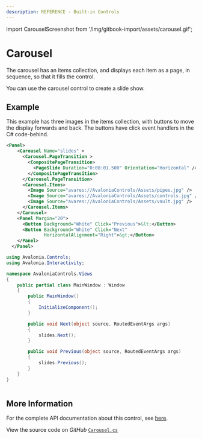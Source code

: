 ```yaml
---
description: REFERENCE - Built-in Controls
---
```


import CarouselScreenshot from '/img/gitbook-import/assets/carousel.gif';

# Carousel

The carousel has an items collection, and displays each item as a page, in sequence, so that it fills the control.

You can use the carousel control to create a slide show.

## Example

This example has three images in the items collection, with buttons to move the display forwards and back. The buttons have click event handlers in the C# code-behind.



```xml
<Panel>
    <Carousel Name="slides" >
      <Carousel.PageTransition >
        <CompositePageTransition>
          <PageSlide Duration="0:00:01.500" Orientation="Horizontal" />
        </CompositePageTransition>
      </Carousel.PageTransition>
      <Carousel.Items>
        <Image Source="avares://AvaloniaControls/Assets/pipes.jpg" />
        <Image Source="avares://AvaloniaControls/Assets/controls.jpg" />
        <Image Source="avares://AvaloniaControls/Assets/vault.jpg" />
      </Carousel.Items>
    </Carousel>
    <Panel Margin="20">
      <Button Background="White" Click="Previous">&lt;</Button>
      <Button Background="White" Click="Next" 
              HorizontalAlignment="Right">&gt;</Button>
    </Panel>
  </Panel>
```


```csharp title='C#'
using Avalonia.Controls;
using Avalonia.Interactivity;

namespace AvaloniaControls.Views
{
    public partial class MainWindow : Window
    {
        public MainWindow()
        {
            InitializeComponent();
        }

        public void Next(object source, RoutedEventArgs args)
        {
            slides.Next();
        }

        public void Previous(object source, RoutedEventArgs args) 
        {
            slides.Previous();
        }
    }
}
```

<img src={CarouselScreenshot} alt="" />

## More Information

For the complete API documentation about this control, see [here](http://reference.avaloniaui.net/api/Avalonia.Controls/Carousel/).

View the source code on _GitHub_ [`Carousel.cs`](https://github.com/AvaloniaUI/Avalonia/blob/master/src/Avalonia.Controls/Carousel.cs)
